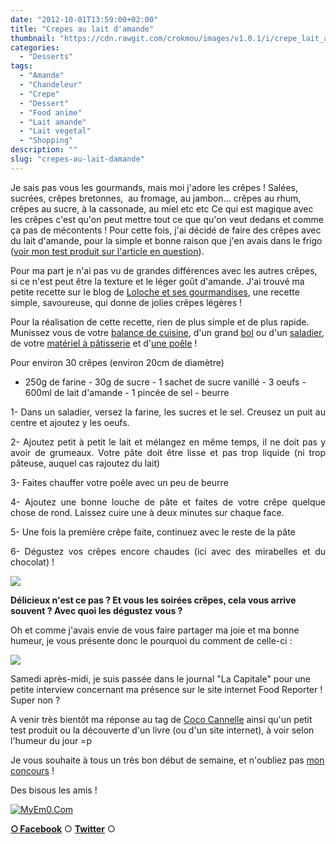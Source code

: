 ```yaml
---
date: "2012-10-01T13:59:00+02:00"
title: "Crepes au lait d'amande"
thumbnail: "https://cdn.rawgit.com/crokmou/images/v1.0.1/i/crepe_lait_amande_vanille.jpg"
categories:
  - "Desserts"
tags:
  - "Amande"
  - "Chandeleur"
  - "Crepe"
  - "Dessert"
  - "Food anime"
  - "Lait amande"
  - "Lait vegetal"
  - "Shopping"
description: ""
slug: "crepes-au-lait-damande"
---
```


Je sais pas vous les gourmands, mais moi j'adore les crêpes ! Salées, sucrées, crêpes bretonnes,  au fromage, au jambon... crêpes au rhum, crêpes au sucre, à la cassonade, au miel etc etc Ce qui est magique avec les crêpes c'est qu'on peut mettre tout ce que qu'on veut dedans et comme ça pas de mécontents ! Pour cette fois, j'ai décidé de faire des crêpes avec du lait d'amande, pour la simple et bonne raison que j'en avais dans le frigo ([voir mon test produit sur l'article en question](https://crokmou.com/2012/09/lait-damande-alpro-vendrediiii-test.html)).

Pour ma part je n'ai pas vu de grandes différences avec les autres crêpes, si ce n'est peut être la texture et le léger goût d'amande. J'ai trouvé ma petite recette sur le blog de [Loloche et ses gourmandises](http://loloche-et-ses-gourmandises.over-blog.com/article-crepes-au-lait-d-amandes-100131844-comments.html#anchorComment), une recette simple, savoureuse, qui donne de jolies crêpes légères !

Pour la réalisation de cette recette, rien de plus simple et de plus rapide. Munissez vous de votre [balance de cuisine](http://www.rueducommerce.fr/m/pl/malid:9633601), d'un grand [bol](http://www.rueducommerce.fr/m/pl/malid:4769881) ou d'un [saladier](http://www.rueducommerce.fr/m/pl/malid:4769897), de votre [matériel à pâtisserie](http://www.rueducommerce.fr/m/pl/malid:12468605) et d'[une poêle](http://www.rueducommerce.fr/m/pl/malid:4769951) !

Pour environ 30 crêpes (environ 20cm de diamètre)

- 250g de farine - 30g de sucre - 1 sachet de sucre vanillé - 3 oeufs - 600ml de lait d'amande - 1 pincée de sel - beurre

<div style="text-align: justify;">1- Dans un saladier, versez la farine, les sucres et le sel. Creusez un puit au centre et ajoutez y les oeufs.

2- Ajoutez petit à petit le lait et mélangez en même temps, il ne doit pas y avoir de grumeaux. Votre pâte doit être lisse et pas trop liquide (ni trop pâteuse, auquel cas rajoutez du lait)

3- Faites chauffer votre poêle avec un peu de beurre

4- Ajoutez une bonne louche de pâte et faites de votre crêpe quelque chose de rond. Laissez cuire une à deux minutes sur chaque face.

5- Une fois la première crêpe faite, continuez avec le reste de la pâte

6- Dégustez vos crêpes encore chaudes (ici avec des mirabelles et du chocolat) !

</div>

[![](http://2.bp.blogspot.com/-njW3yfsXLmU/UGCiIozV0fI/AAAAAAAAElU/_mP5gioynTI/s640/crepe_lait_amande_crokmou.gif)](http://2.bp.blogspot.com/-njW3yfsXLmU/UGCiIozV0fI/AAAAAAAAElU/_mP5gioynTI/s1600/crepe_lait_amande_crokmou.gif)

**Délicieux n'est ce pas ? Et vous les soirées crêpes, cela vous arrive souvent ? Avec quoi les dégustez vous ?**

Oh et comme j'avais envie de vous faire partager ma joie et ma bonne humeur, je vous présente donc le pourquoi du comment de celle-ci :

[![](http://2.bp.blogspot.com/-qn34HuDxNC4/UGmRR7SQFAI/AAAAAAAAErs/E-bD_R8YA8c/s640/Journal_capitale.jpg)](http://2.bp.blogspot.com/-qn34HuDxNC4/UGmRR7SQFAI/AAAAAAAAErs/E-bD_R8YA8c/s1600/Journal_capitale.jpg)

Samedi après-midi, je suis passée dans le journal "La Capitale" pour une petite interview concernant ma présence sur le site internet Food Reporter ! Super non ?

A venir très bientôt ma réponse au tag de [Coco Cannelle](http://coco-cannelle.blogspot.be/) ainsi qu'un petit test produit ou la découverte d'un livre (ou d'un site internet), à voir selon l'humeur du jour =p

Je vous souhaite à tous un très bon début de semaine, et n'oubliez pas [mon concours](https://crokmou.com/2012/09/gagnez-un-tablier-de-cuisine.html) !

Des bisous les amis !

[![MyEm0.Com](http://i269.photobucket.com/albums/jj72/myem0/02/cute-panda-emoticon-006.gif)](http://www.myem0.com/emoticon/cute-panda-emoticon/)

[**○<span style="font-size: xx-small; margin: 0px; outline: 0px; padding: 0px;"><span style="font-family: Arial, Helvetica, sans-serif; margin: 0px; outline: 0px; padding: 0px;"> </span></span>Facebook**](https://www.facebook.com/pages/CroKMou/148093255259077) ○ [**Twitter**](https://twitter.com/Crokmou) ○